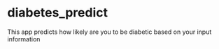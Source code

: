 # diabetes_predict
This app predicts how likely are you to be diabetic based on your input information
